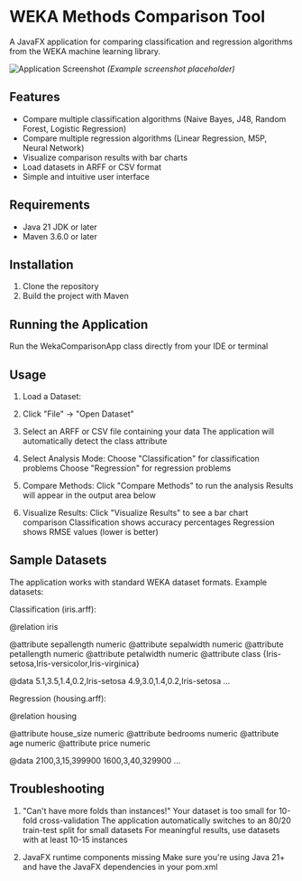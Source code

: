 # WEKA Methods Comparison Tool

A JavaFX application for comparing classification and regression algorithms from the WEKA machine learning library.

![Application Screenshot](screenshot.png) *(Example screenshot placeholder)*

## Features

- Compare multiple classification algorithms (Naive Bayes, J48, Random Forest, Logistic Regression)
- Compare multiple regression algorithms (Linear Regression, M5P, Neural Network)
- Visualize comparison results with bar charts
- Load datasets in ARFF or CSV format
- Simple and intuitive user interface

## Requirements

- Java 21 JDK or later
- Maven 3.6.0 or later

## Installation

1. Clone the repository
2. Build the project with Maven

## Running the Application

Run the WekaComparisonApp class directly from your IDE or terminal

## Usage

1. Load a Dataset:
   
2. Click "File" → "Open Dataset"

3. Select an ARFF or CSV file containing your data
The application will automatically detect the class attribute

4. Select Analysis Mode:
Choose "Classification" for classification problems
Choose "Regression" for regression problems

5. Compare Methods:
Click "Compare Methods" to run the analysis
Results will appear in the output area below

6. Visualize Results:
Click "Visualize Results" to see a bar chart comparison
Classification shows accuracy percentages
Regression shows RMSE values (lower is better)

## Sample Datasets

The application works with standard WEKA dataset formats. Example datasets:

Classification (iris.arff):

@relation iris

@attribute sepallength numeric
@attribute sepalwidth numeric
@attribute petallength numeric
@attribute petalwidth numeric
@attribute class {Iris-setosa,Iris-versicolor,Iris-virginica}

@data
5.1,3.5,1.4,0.2,Iris-setosa
4.9,3.0,1.4,0.2,Iris-setosa
...



Regression (housing.arff):

@relation housing

@attribute house_size numeric
@attribute bedrooms numeric
@attribute age numeric
@attribute price numeric

@data
2100,3,15,399900
1600,3,40,329900
...

## Troubleshooting

1. "Can't have more folds than instances!"
Your dataset is too small for 10-fold cross-validation
The application automatically switches to an 80/20 train-test split for small datasets
For meaningful results, use datasets with at least 10-15 instances

2. JavaFX runtime components missing
Make sure you're using Java 21+ and have the JavaFX dependencies in your pom.xml


